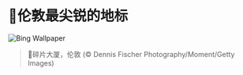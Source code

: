 # 🔖伦敦最尖锐的地标

![Bing Wallpaper](https://www.bing.com/th?id=OHR.ShardLondon2025_ZH-CN0722863055_1920x1080.jpg&rf=LaDigue_1920x1080.jpg&pid=hp)

> 📝碎片大厦，伦敦 (© Dennis Fischer Photography/Moment/Getty Images)
